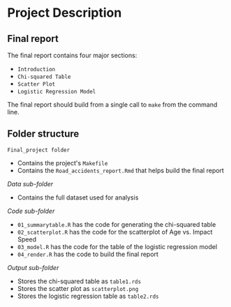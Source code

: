 
# Project Description 

## Final report

The final report contains four major sections: 
* `Introduction`
* `Chi-squared Table`
* `Scatter Plot` 
* `Logistic Regression Model` 

The final report should build from a single call to `make` from the command line. 


## Folder structure 

`Final_project folder`
* Contains the project's `Makefile`
* Contains the `Road_accidents_report.Rmd` that helps build the final report

*Data sub-folder*
* Contains the full dataset used for analysis 

*Code sub-folder*
* `01_summarytable.R` has the code for generating the chi-squared table
* `02_scatterplot.R` has the code for the scatterplot of Age vs. Impact Speed
* `03_model.R` has the code for the table of the logistic regression model
* `04_render.R` has the code to build the final report

*Output sub-folder*
* Stores the chi-squared table as `table1.rds`
* Stores the scatter plot as `scatterplot.png`
* Stores the logistic regression table as `table2.rds`


 



